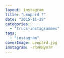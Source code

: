 ```yaml
---
layout: instagram
title: "Léopard ?"
date: "2015-11-29"
categories: 
  - "trucs-instagrammes"
tags: 
  - "instagram"
coverImage: Leopard.jpg
instagram: -rRvKNymTP
---
```

